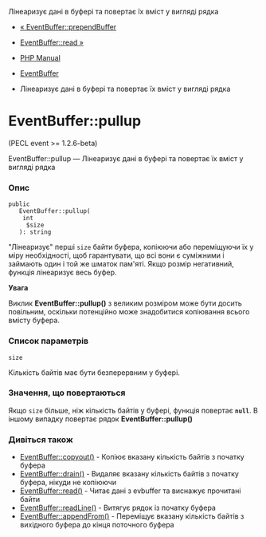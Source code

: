 Лінеаризує дані в буфері та повертає їх вміст у вигляді рядка

-   [« EventBuffer::prependBuffer](eventbuffer.prependbuffer.html)
    
-   [EventBuffer::read »](eventbuffer.read.html)
    
-   [PHP Manual](index.html)
    
-   [EventBuffer](class.eventbuffer.html)
    
-   Лінеаризує дані в буфері та повертає їх вміст у вигляді рядка
    

# EventBuffer::pullup

(PECL event >= 1.2.6-beta)

EventBuffer::pullup — Лінеаризує дані в буфері та повертає їх вміст у вигляді рядка

### Опис

```methodsynopsis
public
   EventBuffer::pullup(
    int
     $size
   ): string
```

"Лінеаризує" перші `size` байти буфера, копіюючи або переміщуючи їх у міру необхідності, щоб гарантувати, що всі вони є суміжними і займають один і той же шматок пам'яті. Якщо розмір негативний, функція лінеаризує весь буфер.

**Увага**

Виклик **EventBuffer::pullup()** з великим розміром може бути досить повільним, оскільки потенційно може знадобитися копіювання всього вмісту буфера.

### Список параметрів

`size`

Кількість байтів має бути безперервним у буфері.

### Значення, що повертаються

Якщо `size` більше, ніж кількість байтів у буфері, функція повертає **`null`**. В іншому випадку повертає рядок **EventBuffer::pullup()**

### Дивіться також

-   [EventBuffer::copyout()](eventbuffer.copyout.html) - Копіює вказану кількість байтів з початку буфера
-   [EventBuffer::drain()](eventbuffer.drain.html) - Видаляє вказану кількість байтів з початку буфера, нікуди не копіюючи
-   [EventBuffer::read()](eventbuffer.read.html) - Читає дані з evbuffer та виснажує прочитані байти
-   [EventBuffer::readLine()](eventbuffer.readline.html) - Витягує рядок із початку буфера
-   [EventBuffer::appendFrom()](eventbuffer.appendfrom.html) - Переміщує вказану кількість байтів з вихідного буфера до кінця поточного буфера